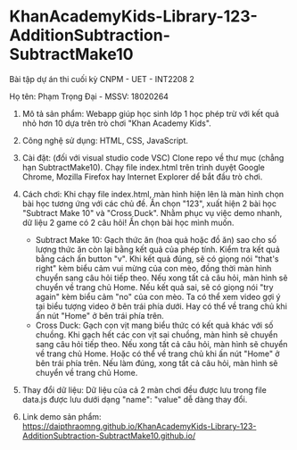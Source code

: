 # KhanAcademyKids-Library-123-AdditionSubtraction-SubtractMake10
Bài tập dự án thi cuối kỳ CNPM - UET - INT2208 2

Họ tên: Phạm Trọng Đại - MSSV: 18020264

1) Mô tả sản phẩm: 
  Webapp giúp học sinh lớp 1 học phép trừ với kết quả nhỏ hơn 10 dựa trên trò chơi "Khan Academy Kids".

2) Công nghệ sử dụng: 
  HTML, CSS, JavaScript.

3) Cài đặt: (đối với visual studio code VSC) 
  Clone repo về thư mục (chẳng hạn SubtractMake10). Chạy file index.html trên trình duyệt Google Chrome, Mozilla Firefox hay Internet Explorer dể bắt đầu trò chơi.

4) Cách chơi: 
  Khi chạy file index.html, màn hình hiện lên là màn hình chọn bài học tương ứng với các chủ đề. 
  Ấn chọn "123", xuất hiện 2 bài học "Subtract Make 10" và "Cross Duck". Nhằm phục vụ việc demo nhanh, dữ liệu 2 game có 2 câu hỏi!
  Ấn chọn bài học mình muốn.
    + Subtract Make 10: Gạch thức ăn (hoa quả hoặc đồ ăn) sao cho số lượng thức ăn còn lại bằng kết quả của phép tính. Kiểm tra kết quả bằng cách ấn button "v". Khi kết quả đúng, sẽ có giọng nói "that's right" kèm biểu cảm vui mừng của con mèo, đồng thời màn hình chuyển sang câu hỏi tiếp theo. Nếu xong tất cả câu hỏi, màn hình sẽ chuyển về trang chủ Home. Nếu kết quả sai, sẽ có giọng nói "try again" kèm biểu cảm "no" của con mèo. Ta có thể xem video gợi ý tại biểu tượng video ở bên trái phía dưới. Hay có thể về trang chủ khi ấn nút "Home" ở bên trái phía trên.
    + Cross Duck: Gạch con vịt mang biểu thức có kết quả khác với số chuồng. Khi gạch hết các con vịt sai chuồng, màn hình sẽ chuyển sang câu hỏi tiếp theo. Nếu xong tất cả câu hỏi, màn hình sẽ chuyển về trang chủ Home. Hoặc có thể về trang chủ khi ấn nút "Home" ở bên trái phía trên. Nếu làm đúng, xong tất cả câu hỏi, màn hình sẽ chuyển về trang chủ Home.

5) Thay đổi dữ liệu: 
  Dữ liệu của cả 2 màn chơi đều được lưu trong file data.js được lưu dưới dạng "name": "value" dễ dàng thay đổi.

6) Link demo sản phẩm: 
  https://daipthraomng.github.io/KhanAcademyKids-Library-123-AdditionSubtraction-SubtractMake10.github.io/

